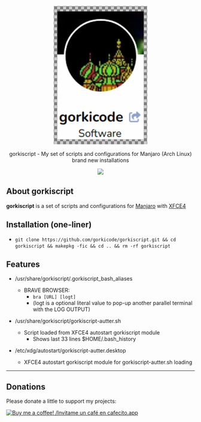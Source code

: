 <p align="center">
<img src="img/logo_000.png" alt="gorkicode">
</p>

<p align="center">
gorkiscript - My set of scripts and configurations for Manjaro (Arch Linux) brand new installations
</p>

<p align="center">
<img src="https://img.shields.io/badge/version-0.1.3-orange">
</p>

## About gorkiscript

**gorkiscript** is a set of scripts and configurations for [Manjaro](https://manjaro.org/) with [XFCE4](https://manjaro.org/products/download/x86)

## Installation (one-liner)

*   `git clone https://github.com/gorkicode/gorkiscript.git && cd gorkiscript && makepkg -fic && cd .. && rm -rf gorkiscript`

## Features

*  /usr/share/gorkiscript/.gorkiscript_bash_aliases

    * BRAVE BROWSER: 
        * `bra [URL] [logt]`
        * (logt is a optional literal value to pop-up another parallel terminal with the LOG OUTPUT)

* /usr/share/gorkiscript/gorkiscript-autter.sh

    * Script loaded from XFCE4 autostart gorkiscript module
        * Shows last 33 lines $HOME/.bash_history

* /etc/xdg/autostart/gorkiscript-autter.desktop

    * XFCE4 autostart gorkiscript module for gorkiscript-autter.sh loading

---

## Donations

Please donate a little to support my projects:

[![Buy me a coffee! /Invitame un café en cafecito.app](https://cdn.cafecito.app/imgs/buttons/button_3.svg)](https://cafecito.app/gorkicode)
